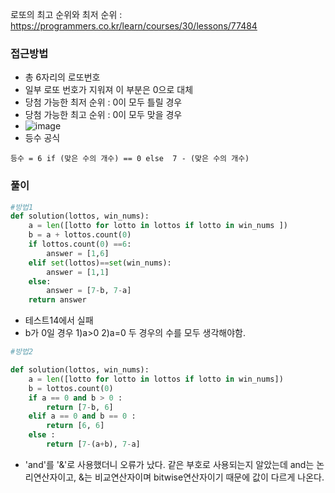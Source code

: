 로또의 최고 순위와 최저 순위 : https://programmers.co.kr/learn/courses/30/lessons/77484

### 접근방법
- 총 6자리의 로또번호
- 일부 로또 번호가 지워져 이 부분은 0으로 대체
- 당첨 가능한 최저 순위 : 0이 모두 틀릴 경우
- 당첨 가능한 최고 순위 : 0이 모두 맞을 경우
- ![image](https://user-images.githubusercontent.com/74692845/136663183-ca36164a-90c7-4ae8-bff3-d48e1e1675e8.png)
- 등수 공식
```
등수 = 6 if (맞은 수의 개수) == 0 else  7 - (맞은 수의 개수)
```

### 풀이
```python
#방법1
def solution(lottos, win_nums):
    a = len([lotto for lotto in lottos if lotto in win_nums ])
    b = a + lottos.count(0)
    if lottos.count(0) ==6:
        answer = [1,6]
    elif set(lottos)==set(win_nums):
        answer = [1,1]
    else:
        answer = [7-b, 7-a]
    return answer
```
- 테스트14에서 실패
- b가 0일 경우 1)a>0 2)a=0 두 경우의 수를 모두 생각해야함.

```python
#방법2

def solution(lottos, win_nums):
    a = len([lotto for lotto in lottos if lotto in win_nums])
    b = lottos.count(0)
    if a == 0 and b > 0 :
        return [7-b, 6]
    elif a == 0 and b == 0 :
        return [6, 6]
    else :
        return [7-(a+b), 7-a]
```
- 'and'를 '&'로 사용했더니 오류가 났다. 같은 부호로 사용되는지 알았는데 and는 논리연산자이고, &는 비교연산자이며 bitwise연산자이기 때문에 값이 다르게 나온다.

